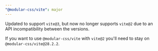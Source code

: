 ```yaml
---
"@modular-css/vite": major
---
```


Updated to support `vite@3`, but now no longer supports `vite@2` due to an API incompatibility between the versions.

If you want to use `@modular-css/vite` with `vite@2` you'll need to stay on `@modular-css/vite@28.2.2`.
